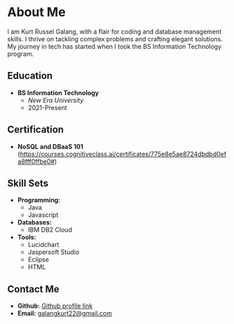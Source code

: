 # About Me

I am Kurt Russel Galang, with a flair for coding and database management skills. I thrive on tackling complex problems and crafting elegant solutions. My journey in tech has started when I took the BS Information Technology program.

## Education

- **BS Information Technology**
  - *New Era University*
  - 2021-Present

## Certification

- **NoSQL and DBaaS 101** (https://courses.cognitiveclass.ai/certificates/775e8e5ae8724dbdbd0efa8fff0ffbe0#)

## Skill Sets

- **Programming:**
  - Java
  - Javascript
- **Databases:**
  - IBM DB2 Cloud
- **Tools:**
  - Lucidchart
  - Jaspersoft Studio
  - Eclipse
  - HTML

## Contact Me

- **Github:** [Github profile link](https://github.com/KurtRusselG/KurtRusselG.git)
- **Email:** galangkurt22@gmail.com
